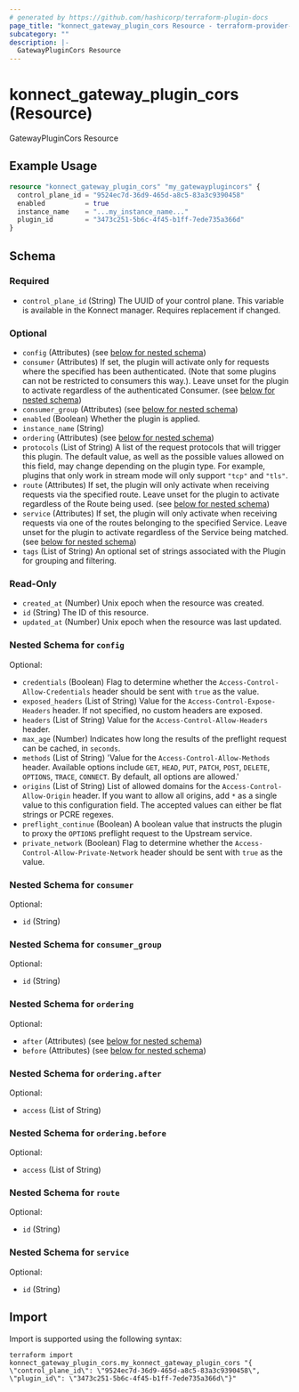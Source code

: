 ```yaml
---
# generated by https://github.com/hashicorp/terraform-plugin-docs
page_title: "konnect_gateway_plugin_cors Resource - terraform-provider-konnect"
subcategory: ""
description: |-
  GatewayPluginCors Resource
---
```


# konnect_gateway_plugin_cors (Resource)

GatewayPluginCors Resource

## Example Usage

```terraform
resource "konnect_gateway_plugin_cors" "my_gatewayplugincors" {
  control_plane_id = "9524ec7d-36d9-465d-a8c5-83a3c9390458"
  enabled          = true
  instance_name    = "...my_instance_name..."
  plugin_id        = "3473c251-5b6c-4f45-b1ff-7ede735a366d"
}
```

<!-- schema generated by tfplugindocs -->
## Schema

### Required

- `control_plane_id` (String) The UUID of your control plane. This variable is available in the Konnect manager. Requires replacement if changed.

### Optional

- `config` (Attributes) (see [below for nested schema](#nestedatt--config))
- `consumer` (Attributes) If set, the plugin will activate only for requests where the specified has been authenticated. (Note that some plugins can not be restricted to consumers this way.). Leave unset for the plugin to activate regardless of the authenticated Consumer. (see [below for nested schema](#nestedatt--consumer))
- `consumer_group` (Attributes) (see [below for nested schema](#nestedatt--consumer_group))
- `enabled` (Boolean) Whether the plugin is applied.
- `instance_name` (String)
- `ordering` (Attributes) (see [below for nested schema](#nestedatt--ordering))
- `protocols` (List of String) A list of the request protocols that will trigger this plugin. The default value, as well as the possible values allowed on this field, may change depending on the plugin type. For example, plugins that only work in stream mode will only support `"tcp"` and `"tls"`.
- `route` (Attributes) If set, the plugin will only activate when receiving requests via the specified route. Leave unset for the plugin to activate regardless of the Route being used. (see [below for nested schema](#nestedatt--route))
- `service` (Attributes) If set, the plugin will only activate when receiving requests via one of the routes belonging to the specified Service. Leave unset for the plugin to activate regardless of the Service being matched. (see [below for nested schema](#nestedatt--service))
- `tags` (List of String) An optional set of strings associated with the Plugin for grouping and filtering.

### Read-Only

- `created_at` (Number) Unix epoch when the resource was created.
- `id` (String) The ID of this resource.
- `updated_at` (Number) Unix epoch when the resource was last updated.

<a id="nestedatt--config"></a>
### Nested Schema for `config`

Optional:

- `credentials` (Boolean) Flag to determine whether the `Access-Control-Allow-Credentials` header should be sent with `true` as the value.
- `exposed_headers` (List of String) Value for the `Access-Control-Expose-Headers` header. If not specified, no custom headers are exposed.
- `headers` (List of String) Value for the `Access-Control-Allow-Headers` header.
- `max_age` (Number) Indicates how long the results of the preflight request can be cached, in `seconds`.
- `methods` (List of String) 'Value for the `Access-Control-Allow-Methods` header. Available options include `GET`, `HEAD`, `PUT`, `PATCH`, `POST`, `DELETE`, `OPTIONS`, `TRACE`, `CONNECT`. By default, all options are allowed.'
- `origins` (List of String) List of allowed domains for the `Access-Control-Allow-Origin` header. If you want to allow all origins, add `*` as a single value to this configuration field. The accepted values can either be flat strings or PCRE regexes.
- `preflight_continue` (Boolean) A boolean value that instructs the plugin to proxy the `OPTIONS` preflight request to the Upstream service.
- `private_network` (Boolean) Flag to determine whether the `Access-Control-Allow-Private-Network` header should be sent with `true` as the value.


<a id="nestedatt--consumer"></a>
### Nested Schema for `consumer`

Optional:

- `id` (String)


<a id="nestedatt--consumer_group"></a>
### Nested Schema for `consumer_group`

Optional:

- `id` (String)


<a id="nestedatt--ordering"></a>
### Nested Schema for `ordering`

Optional:

- `after` (Attributes) (see [below for nested schema](#nestedatt--ordering--after))
- `before` (Attributes) (see [below for nested schema](#nestedatt--ordering--before))

<a id="nestedatt--ordering--after"></a>
### Nested Schema for `ordering.after`

Optional:

- `access` (List of String)


<a id="nestedatt--ordering--before"></a>
### Nested Schema for `ordering.before`

Optional:

- `access` (List of String)



<a id="nestedatt--route"></a>
### Nested Schema for `route`

Optional:

- `id` (String)


<a id="nestedatt--service"></a>
### Nested Schema for `service`

Optional:

- `id` (String)

## Import

Import is supported using the following syntax:

```shell
terraform import konnect_gateway_plugin_cors.my_konnect_gateway_plugin_cors "{ \"control_plane_id\": \"9524ec7d-36d9-465d-a8c5-83a3c9390458\",  \"plugin_id\": \"3473c251-5b6c-4f45-b1ff-7ede735a366d\"}"
```
